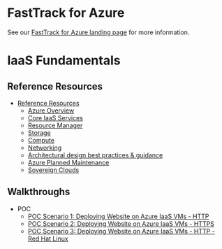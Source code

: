 # FastTrack for Azure

See our [FastTrack for Azure landing page](https://github.com/Azure/FastTrackForAzure) for more information.


# IaaS Fundamentals 

## Reference Resources

* [Reference Resources](articles/iaas-fundamentals-reference-resources.md)
    * [Azure Overview](articles/iaas-fundamentals-reference-resources.md#azure-overview)
    * [Core IaaS Services](articles/iaas-fundamentals-reference-resources.md#core-iaas-services)
    * [Resource Manager](articles/iaas-fundamentals-reference-resources.md#resource-manager)
    * [Storage](articles/iaas-fundamentals-reference-resources.md#storage)
    * [Compute](articles/iaas-fundamentals-reference-resources.md#compute)
    * [Networking](articles/iaas-fundamentals-reference-resources.md#networking)
    * [Architectural design best practices & guidance](articles/iaas-fundamentals-reference-resources.md#architectural-design-best-practices--guidance)
    * [Azure Planned Maintenance](articles/iaas-fundamentals-reference-resources.md#azure-planned-maintenance)
    * [Sovereign Clouds](articles/iaas-fundamentals-reference-resources.md#sovereign-clouds)


## Walkthroughs

* POC
    * [POC Scenario 1: Deploying Website on Azure IaaS VMs - HTTP](articles/website-on-iaas-http.md)
    * [POC Scenario 2: Deploying Website on Azure IaaS VMs - HTTPS](articles/website-on-iaas-https.md)
    * [POC Scenario 3: Deploying Website on Azure IaaS VMs - HTTP - Red Hat Linux](articles/website-on-iaas-http-rhel.md)

